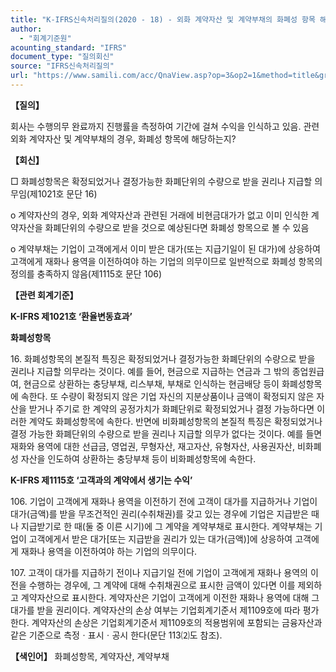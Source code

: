 ```yaml
---
title: "K-IFRS신속처리질의(2020 - 18) - 외화 계약자산 및 계약부채의 화폐성 항목 해당 여부"
author:
  - "회계기준원"
acounting_standard: "IFRS"
document_type: "질의회신"
source: "IFRS신속처리질의"
url: "https://www.samili.com/acc/QnaView.asp?op=3&op2=1&method=title&group=2124-15;1&orgcode=3&searchword=&page=33&code=K%2DIFRS%EC%8B%A0%EC%86%8D%EC%B2%98%EB%A6%AC%EC%A7%88%EC%9D%98%2D18%3A202002"
---
```

**【질의】**

  

회사는 수행의무 완료까지 진행률을 측정하여 기간에 걸쳐 수익을 인식하고 있음. 관련 외화 계약자산 및 계약부채의 경우, 화폐성 항목에 해당하는지?

  
  

**【회신】**

  

□ 화폐성항목은 확정되었거나 결정가능한 화폐단위의 수량으로 받을 권리나 지급할 의무임(제1021호 문단 16)

  

o 계약자산의 경우, 외화 계약자산과 관련된 거래에 비현금대가가 없고 이미 인식한 계약자산을 화폐단위의 수량으로 받을 것으로 예상된다면 화폐성 항목으로 볼 수 있음

  

o 계약부채는 기업이 고객에게서 이미 받은 대가(또는 지급기일이 된 대가)에 상응하여 고객에게 재화나 용역을 이전하여야 하는 기업의 의무이므로 일반적으로 화폐성 항목의 정의를 충족하지 않음(제1115호 문단 106)

  
  

**【관련 회계기준】**

  

**K-IFRS 제1021호 ‘환율변동효과’**

  

**화폐성항목**

  

16\. 화폐성항목의 본질적 특징은 확정되었거나 결정가능한 화폐단위의 수량으로 받을 권리나 지급할 의무라는 것이다. 예를 들어, 현금으로 지급하는 연금과 그 밖의 종업원급여, 현금으로 상환하는 충당부채, 리스부채, 부채로 인식하는 현금배당 등이 화폐성항목에 속한다. 또 수량이 확정되지 않은 기업 자신의 지분상품이나 금액이 확정되지 않은 자산을 받거나 주기로 한 계약의 공정가치가 화폐단위로 확정되었거나 결정 가능하다면 이러한 계약도 화폐성항목에 속한다. 반면에 비화폐성항목의 본질적 특징은 확정되었거나 결정 가능한 화폐단위의 수량으로 받을 권리나 지급할 의무가 없다는 것이다. 예를 들면 재화와 용역에 대한 선급금, 영업권, 무형자산, 재고자산, 유형자산, 사용권자산, 비화폐성 자산을 인도하여 상환하는 충당부채 등이 비화폐성항목에 속한다.

  

**K-IFRS 제1115호 ‘고객과의 계약에서 생기는 수익’**

  

106\. 기업이 고객에게 재화나 용역을 이전하기 전에 고객이 대가를 지급하거나 기업이 대가(금액)를 받을 무조건적인 권리(수취채권)를 갖고 있는 경우에 기업은 지급받은 때나 지급받기로 한 때(둘 중 이른 시기)에 그 계약을 계약부채로 표시한다. 계약부채는 기업이 고객에게서 받은 대가\[또는 지급받을 권리가 있는 대가(금액)\]에 상응하여 고객에게 재화나 용역을 이전하여야 하는 기업의 의무이다.

  

107\. 고객이 대가를 지급하기 전이나 지급기일 전에 기업이 고객에게 재화나 용역의 이전을 수행하는 경우에, 그 계약에 대해 수취채권으로 표시한 금액이 있다면 이를 제외하고 계약자산으로 표시한다. 계약자산은 기업이 고객에게 이전한 재화나 용역에 대해 그 대가를 받을 권리이다. 계약자산의 손상 여부는 기업회계기준서 제1109호에 따라 평가한다. 계약자산의 손상은 기업회계기준서 제1109호의 적용범위에 포함되는 금융자산과 같은 기준으로 측정ㆍ표시ㆍ공시 한다(문단 113⑵도 참조).

  
  

**【색인어】** 화폐성항목, 계약자산, 계약부채
